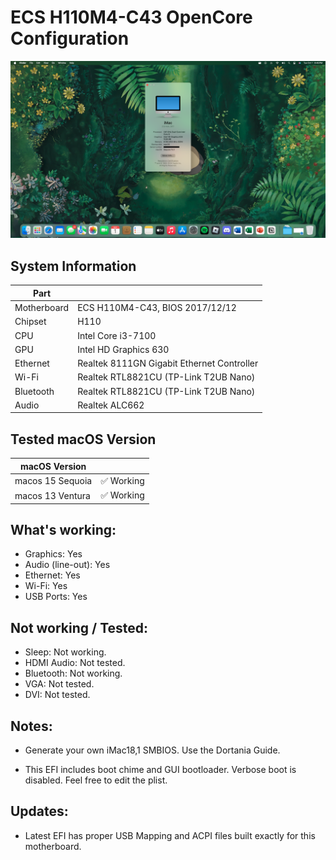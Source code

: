 # ECS H110M4-C43 OpenCore Configuration

![System Information](Docs/Info.png)

## System Information 

|  Part           |                                              |
|-----------------|----------------------------------------------|
|  Motherboard    |  ECS H110M4-C43, BIOS 2017/12/12             |
|  Chipset        |  H110                                        |
|  CPU            |  Intel Core i3-7100                          |
|  GPU            |  Intel HD Graphics 630                       |
|  Ethernet       |  Realtek 8111GN Gigabit Ethernet Controller  |
|  Wi-Fi          |  Realtek RTL8821CU (TP-Link T2UB Nano)       |
|  Bluetooth      |  Realtek RTL8821CU (TP-Link T2UB Nano)       |
|  Audio          |  Realtek ALC662                              |

## Tested macOS Version

|  macOS Version       |                      |
|----------------------|----------------------|
|  macos 15 Sequoia    |  ✅ Working          |
|  macos 13 Ventura    |  ✅ Working          |

## What's working:

* Graphics:            Yes
* Audio (line-out):    Yes
* Ethernet:            Yes
* Wi-Fi:               Yes
* USB Ports:           Yes

## Not working / Tested:

* Sleep: Not working.
* HDMI Audio: Not tested.
* Bluetooth: Not working.
* VGA: Not tested.
* DVI: Not tested.

## Notes:

* Generate your own iMac18,1 SMBIOS. Use the Dortania Guide.

* This EFI includes boot chime and GUI bootloader. Verbose boot is disabled. Feel free to edit the plist.

## Updates:

  * Latest EFI has proper USB Mapping and ACPI files built exactly for this motherboard.
